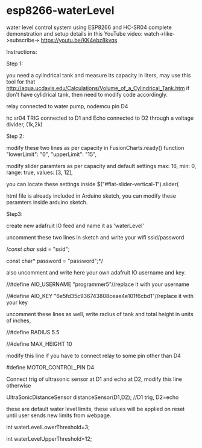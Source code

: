 # esp8266-waterLevel
water level control system using ESP8266 and HC-SR04
complete demonstration and setup details in this YouTube video: watch->like->subscribe-> https://youtu.be/KK4ebz8kvqs 

Instructions:

Step 1: 

you need a cylindrical tank and measure its capacity in liters, may use this tool for that
http://aqua.ucdavis.edu/Calculations/Volume_of_a_Cylindrical_Tank.htm
if don't have cylidrical tank, then need to modify code accordingly.

relay connected to water pump, nodemcu pin D4

hc sr04 TRIG connected to D1 and Echo connected to D2 through a voltage divider, (1k,2k)

Step 2:

modify these two lines as per capacity in FusionCharts.ready() function
"lowerLimit": "0",
"upperLimit": "15",

modify  slider paramters as per capacity and default settings
max: 16,
min: 0,
range: true,
values: [3, 12],

you can locate these settings inside $("#flat-slider-vertical-1").slider(

html file is already included in Arduino sketch, you can modify these paramters inside arduino sketch.

Step3:

create new adafruit IO feed and name it as 'waterLevel'

uncomment these two lines in sketch and write your wifi ssid/password

/*const char* ssid = "ssid";

const char* password = "password";*/

also uncomment and write here your own adafruit IO username and key.

//#define AIO_USERNAME    "programmer5"//replace it with your username

//#define AIO_KEY         "6e5fd35c936743808ceae4e101f6cbd1"//replace it with your key

uncomment these lines as well, write radius of tank and total height in units of inches,

//#define RADIUS 5.5

//#define MAX_HEIGHT 10

modify this line if you have to connect relay to some pin other than D4

#define MOTOR_CONTROL_PIN D4 

Connect trig of ultrasonic sensor at D1 and echo at D2, modify this line otherwise

UltraSonicDistanceSensor distanceSensor(D1,D2);  //D1 trig, D2=echo

these are default water level limits, these values will be applied on reset until user sends new limits from webpage. 

int waterLevelLowerThreshold=3;

int waterLevelUpperThreshold=12;

